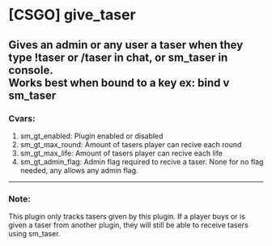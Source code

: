 # [CSGO] give_taser
Gives an admin or any user a taser when they type !taser or /taser in chat, or sm_taser in console.  
Works best when bound to a key ex:  **bind v sm_taser**
---
### Cvars:  
1. sm_gt_enabled: Plugin enabled or disabled
2. sm_gt_max_round: Amount of tasers player can recive each round
3. sm_gt_max_life: Amount of tasers player can recive each life
4. sm_gt_admin_flag: Admin flag required to recive a taser. None for no flag needed, any allows any admin flag.
---
### Note:
This plugin only tracks tasers given by this plugin. If a player buys or is given a taser from another plugin, they will still be able to receive tasers using sm_taser.